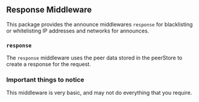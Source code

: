 ## Response Middleware

This package provides the announce middlewares `response` for blacklisting or whitelisting IP addresses and networks for announces.

### `response`

The `response` middleware uses the peer data stored in the peerStore to create a response for the request.

### Important things to notice

This middleware is very basic, and may not do everything that you require.
